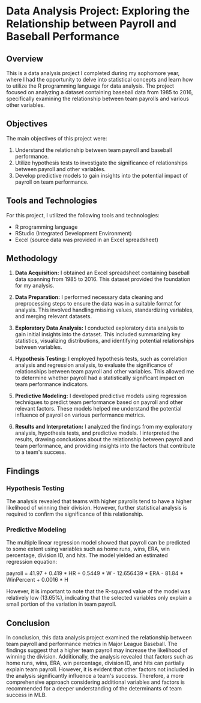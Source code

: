 # Data Analysis Project: Exploring the Relationship between Payroll and Baseball Performance

## Overview
This is a data analysis project I completed during my sophomore year, where I had the opportunity to delve into statistical concepts and learn how to utilize the R programming language for data analysis. The project focused on analyzing a dataset containing baseball data from 1985 to 2016, specifically examining the relationship between team payrolls and various other variables.

## Objectives
The main objectives of this project were:
1. Understand the relationship between team payroll and baseball performance.
2. Utilize hypothesis tests to investigate the significance of relationships between payroll and other variables.
3. Develop predictive models to gain insights into the potential impact of payroll on team performance.

## Tools and Technologies
For this project, I utilized the following tools and technologies:
- R programming language
- RStudio (Integrated Development Environment)
- Excel (source data was provided in an Excel spreadsheet)

## Methodology
1. **Data Acquisition:** I obtained an Excel spreadsheet containing baseball data spanning from 1985 to 2016. This dataset provided the foundation for my analysis.

2. **Data Preparation:** I performed necessary data cleaning and preprocessing steps to ensure the data was in a suitable format for analysis. This involved handling missing values, standardizing variables, and merging relevant datasets.

3. **Exploratory Data Analysis:** I conducted exploratory data analysis to gain initial insights into the dataset. This included summarizing key statistics, visualizing distributions, and identifying potential relationships between variables.

4. **Hypothesis Testing:** I employed hypothesis tests, such as correlation analysis and regression analysis, to evaluate the significance of relationships between team payroll and other variables. This allowed me to determine whether payroll had a statistically significant impact on team performance indicators.

5. **Predictive Modeling:** I developed predictive models using regression techniques to predict team performance based on payroll and other relevant factors. These models helped me understand the potential influence of payroll on various performance metrics.

6. **Results and Interpretation:** I analyzed the findings from my exploratory analysis, hypothesis tests, and predictive models. I interpreted the results, drawing conclusions about the relationship between payroll and team performance, and providing insights into the factors that contribute to a team's success.

## Findings
### Hypothesis Testing
The analysis revealed that teams with higher payrolls tend to have a higher likelihood of winning their division. However, further statistical analysis is required to confirm the significance of this relationship.

### Predictive Modeling
The multiple linear regression model showed that payroll can be predicted to some extent using variables such as home runs, wins, ERA, win percentage, division ID, and hits. The model yielded an estimated regression equation:

payroll = 41.97 + 0.419 * HR + 0.5449 * W - 12.656439 * ERA - 81.84 * WinPercent + 0.0016 * H

However, it is important to note that the R-squared value of the model was relatively low (13.65%), indicating that the selected variables only explain a small portion of the variation in team payroll.

## Conclusion
In conclusion, this data analysis project examined the relationship between team payroll and performance metrics in Major League Baseball. The findings suggest that a higher team payroll may increase the likelihood of winning the division. Additionally, the analysis revealed that factors such as home runs, wins, ERA, win percentage, division ID, and hits can partially explain team payroll. However, it is evident that other factors not included in the analysis significantly influence a team's success. Therefore, a more comprehensive approach considering additional variables and factors is recommended for a deeper understanding of the determinants of team success in MLB.

